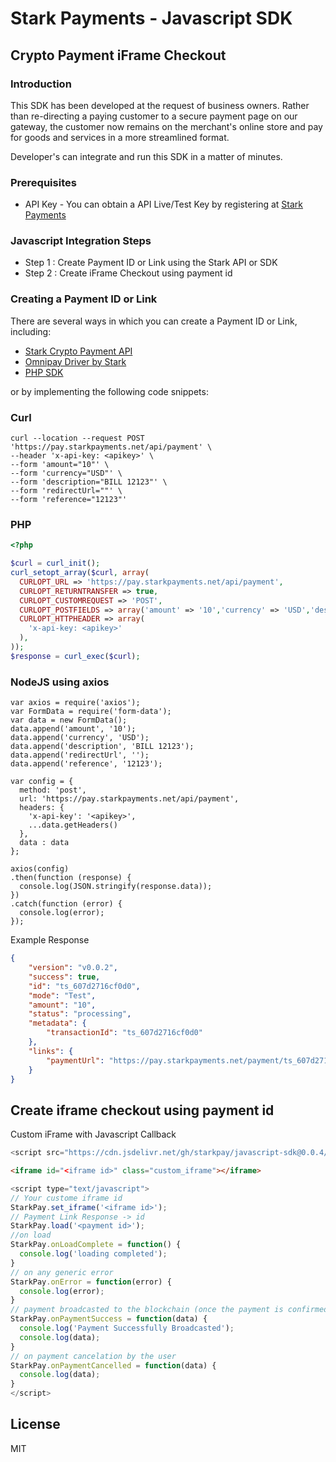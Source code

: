 # Stark Payments - Javascript SDK
## Crypto Payment iFrame Checkout

### Introduction

This SDK has been developed at the request of business owners. Rather than re-directing a paying customer to a secure payment page on our gateway, the customer now remains on the merchant's online store and pay for goods and services in a more streamlined format.

Developer's can integrate and run this SDK in a matter of minutes.


### Prerequisites
 - API Key - You can obtain a API Live/Test Key by registering at [ Stark Payments](https://dashboard.starkpayments.net/)

### Javascript Integration Steps

- Step 1 : Create Payment ID or Link using the Stark API or SDK
- Step 2 : Create iFrame Checkout using payment id


### Creating a Payment ID or Link

There are several ways in which you can create a Payment ID or Link, including:

- [Stark Crypto Payment API](https://pay.starkpayments.net/apidoc/)
- [Omnipay Driver by Stark](https://github.com/starkpay/omnipay)
- [PHP SDK](https://github.com/starkpay/starkpay-php)

or by implementing the following code snippets:

### Curl
```curl
curl --location --request POST 'https://pay.starkpayments.net/api/payment' \
--header 'x-api-key: <apikey>' \
--form 'amount="10"' \
--form 'currency="USD"' \
--form 'description="BILL 12123"' \
--form 'redirectUrl=""' \
--form 'reference="12123"'
```
### PHP
```php
<?php

$curl = curl_init();
curl_setopt_array($curl, array(
  CURLOPT_URL => 'https://pay.starkpayments.net/api/payment',
  CURLOPT_RETURNTRANSFER => true,
  CURLOPT_CUSTOMREQUEST => 'POST',
  CURLOPT_POSTFIELDS => array('amount' => '10','currency' => 'USD','description' => 'BILL 12123','redirectUrl' => '','reference' => '12123'),
  CURLOPT_HTTPHEADER => array(
    'x-api-key: <apikey>'
  ),
));
$response = curl_exec($curl);
```
### NodeJS using axios
```nodejs
var axios = require('axios');
var FormData = require('form-data');
var data = new FormData();
data.append('amount', '10');
data.append('currency', 'USD');
data.append('description', 'BILL 12123');
data.append('redirectUrl', '');
data.append('reference', '12123');

var config = {
  method: 'post',
  url: 'https://pay.starkpayments.net/api/payment',
  headers: { 
    'x-api-key': '<apikey>', 
    ...data.getHeaders()
  },
  data : data
};

axios(config)
.then(function (response) {
  console.log(JSON.stringify(response.data));
})
.catch(function (error) {
  console.log(error);
});
```
Example Response
```json
{
    "version": "v0.0.2",
    "success": true,
    "id": "ts_607d2716cf0d0",
    "mode": "Test",
    "amount": "10",
    "status": "processing",
    "metadata": {
        "transactionId": "ts_607d2716cf0d0"
    },
    "links": {
        "paymentUrl": "https://pay.starkpayments.net/payment/ts_607d2716cf0d0"
    }
}
```
## Create iframe checkout using payment id

Custom iFrame with Javascript Callback

```javascript
<script src="https://cdn.jsdelivr.net/gh/starkpay/javascript-sdk@0.0.4/src/stark.min.js"></script>
```
```html
<iframe id="<iframe id>" class="custom_iframe"></iframe>
```
```javascript
<script type="text/javascript">
// Your custome iframe id
StarkPay.set_iframe('<iframe id>');
// Payment Link Response -> id 
StarkPay.load('<payment id>');
//on load
StarkPay.onLoadComplete = function() {
  console.log('loading completed');
}
// on any generic error
StarkPay.onError = function(error) {
  console.log(error);
}
// payment broadcasted to the blockchain (once the payment is confirmed, the webhook will be triggered)
StarkPay.onPaymentSuccess = function(data) {
  console.log('Payment Successfully Broadcasted');
  console.log(data);
}
// on payment cancelation by the user
StarkPay.onPaymentCancelled = function(data) {
  console.log(data);
}
</script>
```

## License

MIT
